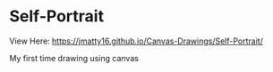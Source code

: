 # Self-Portrait
View Here: https://jmatty16.github.io/Canvas-Drawings/Self-Portrait/

My first time drawing using canvas
